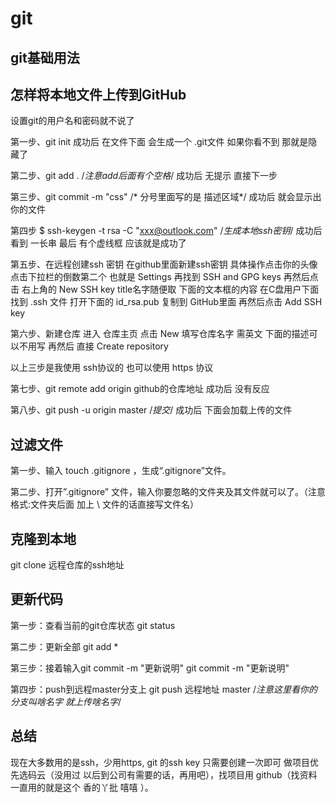 # git
## git基础用法

## 怎样将本地文件上传到GitHub

设置git的用户名和密码就不说了

第一步、git init
成功后  在文件下面 会生成一个 .git文件  如果你看不到 那就是隐藏了

第二步、git add .      /*注意add后面有个空格*/
成功后 无提示 直接下一步

第三步、git commit -m "css"           /* 分号里面写的是 描述区域*/
成功后 就会显示出你的文件

第四步 $ ssh-keygen -t rsa -C "xxx@outlook.com"   /*生成本地ssh密钥*/
成功后 看到 一长串 最后 有个虚线框  应该就是成功了

第五步、在远程创建ssh 密钥 在github里面新建ssh密钥 具体操作点击你的头像 点击下拉栏的倒数第二个 也就是  Settings 再找到 SSH and GPG keys 再然后点击 右上角的  New SSH key  title名字随便取  下面的文本框的内容 在C盘用户下面找到 .ssh 文件 打开下面的 id_rsa.pub 复制到 GitHub里面 再然后点击 Add SSH key

第六步、新建仓库  进入 仓库主页 点击 New   填写仓库名字 需英文 下面的描述可以不用写  再然后 直接 Create repository

以上三步是我使用 ssh协议的  也可以使用 https 协议 

第七步、git remote add origin     github的仓库地址
成功后 没有反应

第八步、git push -u origin master /*提交*/
成功后  下面会加载上传的文件


## 过滤文件
第一步、输入 touch .gitignore ，生成“.gitignore”文件。

第二步、打开”.gitignore” 文件，输入你要忽略的文件夹及其文件就可以了。（注意格式:文件夹后面 加上 \ 文件的话直接写文件名）


## 克隆到本地
git clone 远程仓库的ssh地址



## 更新代码
第一步：查看当前的git仓库状态
git status

第二步：更新全部
git add *

第三步：接着输入git commit -m "更新说明"
git commit -m "更新说明"

第四步：push到远程master分支上
git push 远程地址 master   /*注意这里看你的分支叫啥名字 就上传啥名字*/


## 总结
现在大多数用的是ssh，少用https,  git 的ssh key 只需要创建一次即可   做项目优先选码云（没用过 以后到公司有需要的话，再用吧），找项目用 github（找资料一直用的就是这个 香的丫批 嘻嘻 ）。
